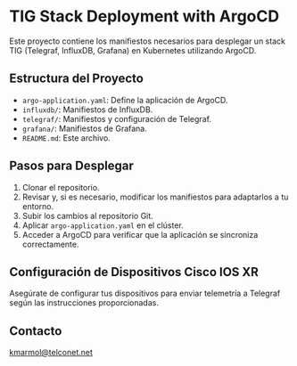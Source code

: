 # TIG Stack Deployment with ArgoCD

Este proyecto contiene los manifiestos necesarios para desplegar un stack TIG (Telegraf, InfluxDB, Grafana) en Kubernetes utilizando ArgoCD.

## Estructura del Proyecto

- `argo-application.yaml`: Define la aplicación de ArgoCD.
- `influxdb/`: Manifiestos de InfluxDB.
- `telegraf/`: Manifiestos y configuración de Telegraf.
- `grafana/`: Manifiestos de Grafana.
- `README.md`: Este archivo.

## Pasos para Desplegar

1. Clonar el repositorio.
2. Revisar y, si es necesario, modificar los manifiestos para adaptarlos a tu entorno.
3. Subir los cambios al repositorio Git.
4. Aplicar `argo-application.yaml` en el clúster.
5. Acceder a ArgoCD para verificar que la aplicación se sincroniza correctamente.

## Configuración de Dispositivos Cisco IOS XR

Asegúrate de configurar tus dispositivos para enviar telemetría a Telegraf según las instrucciones proporcionadas.

## Contacto

kmarmol@telconet.net